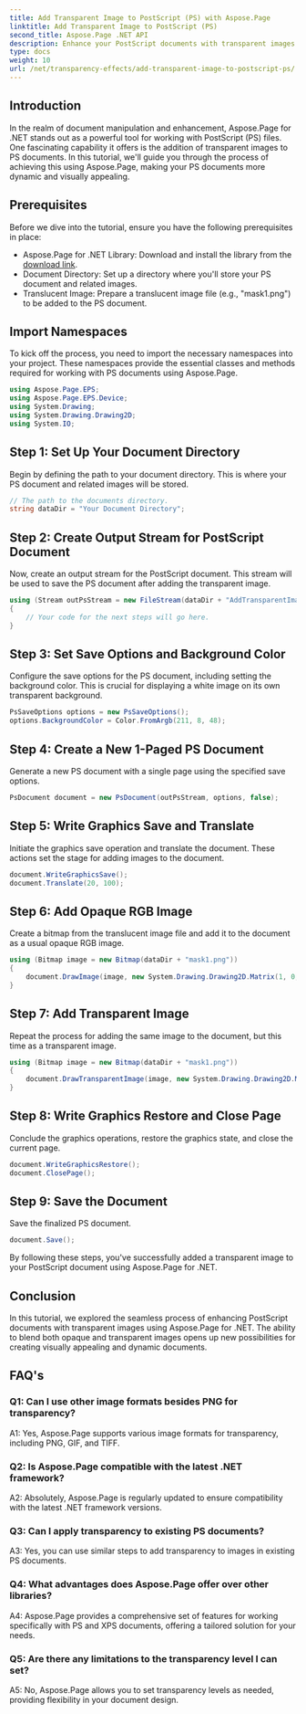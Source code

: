 ```yaml
---
title: Add Transparent Image to PostScript (PS) with Aspose.Page
linktitle: Add Transparent Image to PostScript (PS)
second_title: Aspose.Page .NET API
description: Enhance your PostScript documents with transparent images using Aspose.Page for .NET. Follow our step-by-step guide for dynamic and visually appealing results.
type: docs
weight: 10
url: /net/transparency-effects/add-transparent-image-to-postscript-ps/
---
```

## Introduction

In the realm of document manipulation and enhancement, Aspose.Page for .NET stands out as a powerful tool for working with PostScript (PS) files. One fascinating capability it offers is the addition of transparent images to PS documents. In this tutorial, we'll guide you through the process of achieving this using Aspose.Page, making your PS documents more dynamic and visually appealing.

## Prerequisites

Before we dive into the tutorial, ensure you have the following prerequisites in place:

- Aspose.Page for .NET Library: Download and install the library from the [download link](https://releases.aspose.com/page/net/).
- Document Directory: Set up a directory where you'll store your PS document and related images.
- Translucent Image: Prepare a translucent image file (e.g., "mask1.png") to be added to the PS document.

## Import Namespaces

To kick off the process, you need to import the necessary namespaces into your project. These namespaces provide the essential classes and methods required for working with PS documents using Aspose.Page.

```csharp
using Aspose.Page.EPS;
using Aspose.Page.EPS.Device;
using System.Drawing;
using System.Drawing.Drawing2D;
using System.IO;
```

## Step 1: Set Up Your Document Directory

Begin by defining the path to your document directory. This is where your PS document and related images will be stored.

```csharp
// The path to the documents directory.
string dataDir = "Your Document Directory";
```

## Step 2: Create Output Stream for PostScript Document

Now, create an output stream for the PostScript document. This stream will be used to save the PS document after adding the transparent image.

```csharp
using (Stream outPsStream = new FileStream(dataDir + "AddTransparentImage_outPS.ps", FileMode.Create))
{
    // Your code for the next steps will go here.
}
```

## Step 3: Set Save Options and Background Color

Configure the save options for the PS document, including setting the background color. This is crucial for displaying a white image on its own transparent background.

```csharp
PsSaveOptions options = new PsSaveOptions();
options.BackgroundColor = Color.FromArgb(211, 8, 48);
```

## Step 4: Create a New 1-Paged PS Document

Generate a new PS document with a single page using the specified save options.

```csharp
PsDocument document = new PsDocument(outPsStream, options, false);
```

## Step 5: Write Graphics Save and Translate

Initiate the graphics save operation and translate the document. These actions set the stage for adding images to the document.

```csharp
document.WriteGraphicsSave();
document.Translate(20, 100);
```

## Step 6: Add Opaque RGB Image

Create a bitmap from the translucent image file and add it to the document as a usual opaque RGB image.

```csharp
using (Bitmap image = new Bitmap(dataDir + "mask1.png"))
{
    document.DrawImage(image, new System.Drawing.Drawing2D.Matrix(1, 0, 0, 1, 100, 0), Color.Empty);
}
```

## Step 7: Add Transparent Image

Repeat the process for adding the same image to the document, but this time as a transparent image.

```csharp
using (Bitmap image = new Bitmap(dataDir + "mask1.png"))
{
    document.DrawTransparentImage(image, new System.Drawing.Drawing2D.Matrix(1, 0, 0, 1, 350, 0), 255);
}
```

## Step 8: Write Graphics Restore and Close Page

Conclude the graphics operations, restore the graphics state, and close the current page.

```csharp
document.WriteGraphicsRestore();
document.ClosePage();
```

## Step 9: Save the Document

Save the finalized PS document.

```csharp
document.Save();
```

By following these steps, you've successfully added a transparent image to your PostScript document using Aspose.Page for .NET.

## Conclusion

In this tutorial, we explored the seamless process of enhancing PostScript documents with transparent images using Aspose.Page for .NET. The ability to blend both opaque and transparent images opens up new possibilities for creating visually appealing and dynamic documents.

## FAQ's

### Q1: Can I use other image formats besides PNG for transparency?

A1: Yes, Aspose.Page supports various image formats for transparency, including PNG, GIF, and TIFF.

### Q2: Is Aspose.Page compatible with the latest .NET framework?

A2: Absolutely, Aspose.Page is regularly updated to ensure compatibility with the latest .NET framework versions.

### Q3: Can I apply transparency to existing PS documents?

A3: Yes, you can use similar steps to add transparency to images in existing PS documents.

### Q4: What advantages does Aspose.Page offer over other libraries?

A4: Aspose.Page provides a comprehensive set of features for working specifically with PS and XPS documents, offering a tailored solution for your needs.

### Q5: Are there any limitations to the transparency level I can set?

A5: No, Aspose.Page allows you to set transparency levels as needed, providing flexibility in your document design.
